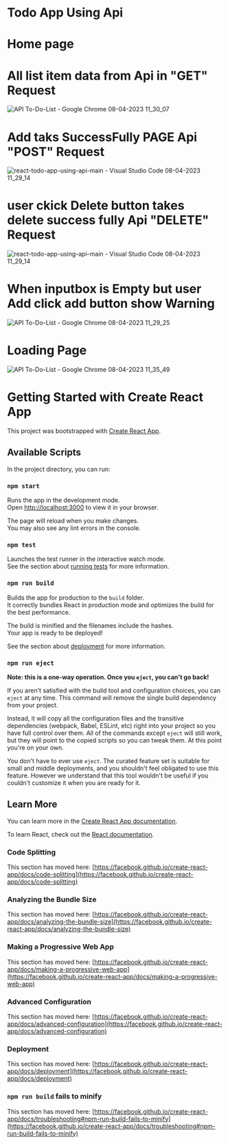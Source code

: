 # Todo App Using Api


# Home page 
# All list item data from Api in "GET" Request
![API To-Do-List - Google Chrome 08-04-2023 11_30_07](https://user-images.githubusercontent.com/120245077/230707359-1ac718a5-3ae9-4aa0-a7c8-0acc1f93602b.png)

# Add taks SuccessFully  PAGE Api "POST" Request
![react-todo-app-using-api-main - Visual Studio Code 08-04-2023 11_29_14](https://user-images.githubusercontent.com/120245077/230707383-3f1f4363-a226-44b0-83ed-85cf603f8650.png)

# user  ckick Delete button  takes delete success fully   Api "DELETE" Request
![react-todo-app-using-api-main - Visual Studio Code 08-04-2023 11_29_14](https://user-images.githubusercontent.com/120245077/230707403-739bbd00-1c76-4691-a1bb-d6d4a2716c41.png)

# When inputbox is Empty  but user Add click add button show  Warning 
![API To-Do-List - Google Chrome 08-04-2023 11_29_25](https://user-images.githubusercontent.com/120245077/230707416-deddb222-7be2-4f03-81f6-38d768b5caaa.png)


#  Loading Page 
![API To-Do-List - Google Chrome 08-04-2023 11_35_49](https://user-images.githubusercontent.com/120245077/230707467-62312339-7a28-4b0b-affd-97d838c9d29b.png)






# Getting Started with Create React App

This project was bootstrapped with [Create React App](https://github.com/facebook/create-react-app).

## Available Scripts

In the project directory, you can run:

### `npm start`

Runs the app in the development mode.\
Open [http://localhost:3000](http://localhost:3000) to view it in your browser.

The page will reload when you make changes.\
You may also see any lint errors in the console.

### `npm test`

Launches the test runner in the interactive watch mode.\
See the section about [running tests](https://facebook.github.io/create-react-app/docs/running-tests) for more information.

### `npm run build`

Builds the app for production to the `build` folder.\
It correctly bundles React in production mode and optimizes the build for the best performance.

The build is minified and the filenames include the hashes.\
Your app is ready to be deployed!

See the section about [deployment](https://facebook.github.io/create-react-app/docs/deployment) for more information.

### `npm run eject`

**Note: this is a one-way operation. Once you `eject`, you can't go back!**

If you aren't satisfied with the build tool and configuration choices, you can `eject` at any time. This command will remove the single build dependency from your project.

Instead, it will copy all the configuration files and the transitive dependencies (webpack, Babel, ESLint, etc) right into your project so you have full control over them. All of the commands except `eject` will still work, but they will point to the copied scripts so you can tweak them. At this point you're on your own.

You don't have to ever use `eject`. The curated feature set is suitable for small and middle deployments, and you shouldn't feel obligated to use this feature. However we understand that this tool wouldn't be useful if you couldn't customize it when you are ready for it.

## Learn More

You can learn more in the [Create React App documentation](https://facebook.github.io/create-react-app/docs/getting-started).

To learn React, check out the [React documentation](https://reactjs.org/).

### Code Splitting

This section has moved here: [https://facebook.github.io/create-react-app/docs/code-splitting](https://facebook.github.io/create-react-app/docs/code-splitting)

### Analyzing the Bundle Size

This section has moved here: [https://facebook.github.io/create-react-app/docs/analyzing-the-bundle-size](https://facebook.github.io/create-react-app/docs/analyzing-the-bundle-size)

### Making a Progressive Web App

This section has moved here: [https://facebook.github.io/create-react-app/docs/making-a-progressive-web-app](https://facebook.github.io/create-react-app/docs/making-a-progressive-web-app)

### Advanced Configuration

This section has moved here: [https://facebook.github.io/create-react-app/docs/advanced-configuration](https://facebook.github.io/create-react-app/docs/advanced-configuration)

### Deployment

This section has moved here: [https://facebook.github.io/create-react-app/docs/deployment](https://facebook.github.io/create-react-app/docs/deployment)

### `npm run build` fails to minify

This section has moved here: [https://facebook.github.io/create-react-app/docs/troubleshooting#npm-run-build-fails-to-minify](https://facebook.github.io/create-react-app/docs/troubleshooting#npm-run-build-fails-to-minify)
